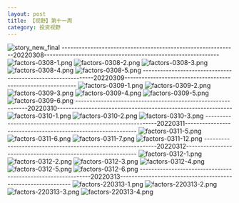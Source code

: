 ```yaml
---
layout: post
title: 【视野】第十一周
category: 投资视野
---
```

![story_new_final](http://rzda7rj3c.hd-bkt.clouddn.com/img/story_new_final_0322.png)
-------------------------------------------------------------20220308-------------------------------------------------------------
![factors-0308-1.png](http://rzda7rj3c.hd-bkt.clouddn.com/img/factors-0308-1.png)
![factors-0308-2.png](http://rzda7rj3c.hd-bkt.clouddn.com/img/factors-0308-2.png)
![factors-0308-3.png](http://rzda7rj3c.hd-bkt.clouddn.com/img/factors-0308-3.png)
![factors-0308-4.png](http://rzda7rj3c.hd-bkt.clouddn.com/img/factors-0308-4.png)
![factors-0308-5.png](http://rzda7rj3c.hd-bkt.clouddn.com/img/factors-0308-5.png)
-------------------------------------------------------------20220309-------------------------------------------------------------
![factors-0309-1.png](http://rzda7rj3c.hd-bkt.clouddn.com/img/factors-0309-1.png)
![factors-0309-2.png](http://rzda7rj3c.hd-bkt.clouddn.com/img/factors-0309-2.png)
![factors-0309-3.png](http://rzda7rj3c.hd-bkt.clouddn.com/img/factors-0309-3.png)
![factors-0309-4.png](http://rzda7rj3c.hd-bkt.clouddn.com/img/factors-0309-4.png)
![factors-0309-5.png](http://rzda7rj3c.hd-bkt.clouddn.com/img/factors-0309-5.png)
![factors-0309-6.png](http://rzda7rj3c.hd-bkt.clouddn.com/img/factors-0309-6.png)
-------------------------------------------------------------20220310-------------------------------------------------------------
![factors-0310-1.png](http://rzda7rj3c.hd-bkt.clouddn.com/img/factors-0310-1.png)
![factors-0310-2.png](http://rzda7rj3c.hd-bkt.clouddn.com/img/factors-0310-2.png)
![factors-0310-3.png](http://rzda7rj3c.hd-bkt.clouddn.com/img/factors-0310-3.png)
-------------------------------------------------------------20220311-------------------------------------------------------------
![factors-0311-5.png](http://rzda7rj3c.hd-bkt.clouddn.com/img/factors-0311-5.png)
![factors-0311-6.png](http://rzda7rj3c.hd-bkt.clouddn.com/img/factors-0311-6.png)
![factors-0311-7.png](http://rzda7rj3c.hd-bkt.clouddn.com/img/factors-0311-7.png)
![factors-0311-12.png](http://rzda7rj3c.hd-bkt.clouddn.com/img/factors-0311-12.png)
-------------------------------------------------------------20220312-------------------------------------------------------------
![factors-0312-1.png](http://rzda7rj3c.hd-bkt.clouddn.com/img/factors-0312-1.png)
![factors-0312-2.png](http://rzda7rj3c.hd-bkt.clouddn.com/img/factors-0312-2.png)
![factors-0312-3.png](http://rzda7rj3c.hd-bkt.clouddn.com/img/factors-0312-3.png)
![factors-0312-4.png](http://rzda7rj3c.hd-bkt.clouddn.com/img/factors-0312-4.png)
![factors-0312-5.png](http://rzda7rj3c.hd-bkt.clouddn.com/img/factors-0312-5.png)
![factors-0312-6.png](http://rzda7rj3c.hd-bkt.clouddn.com/img/factors-0312-6.png)
-------------------------------------------------------------20220313-------------------------------------------------------------
![factors-220313-1.png](http://rzda7rj3c.hd-bkt.clouddn.com/img/factors-220313-1.png)
![factors-220313-2.png](http://rzda7rj3c.hd-bkt.clouddn.com/img/factors-220313-2.png)
![factors-220313-3.png](http://rzda7rj3c.hd-bkt.clouddn.com/img/factors-220313-3.png)
![factors-220313-4.png](http://rzda7rj3c.hd-bkt.clouddn.com/img/factors-220313-4.png)



  




